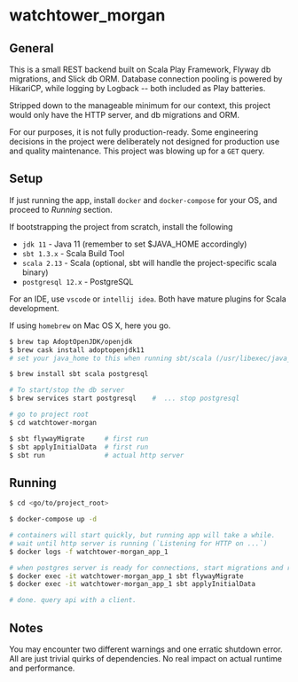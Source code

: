 # watchtower_morgan

## General

This is a small REST backend built on Scala Play Framework, Flyway db migrations, and Slick db ORM. Database connection pooling is powered by HikariCP, while logging by Logback -- both included as Play batteries.

Stripped down to the manageable minimum for our context, this project would only have the HTTP server, and db migrations and ORM.

For our purposes, it is not fully production-ready. Some engineering decisions in the project were deliberately not designed for production use and quality maintenance. This project was blowing up for a `GET` query.

## Setup
If just running the app, install `docker` and `docker-compose` for your OS, and proceed to _Running_ section.

If bootstrapping the project from scratch, install the following
* `jdk 11` - Java 11 (remember to set $JAVA_HOME accordingly)
* `sbt 1.3.x` - Scala Build Tool
* `scala 2.13` - Scala (optional, sbt will handle the project-specific scala binary)
* `postgresql 12.x` - PostgreSQL

For an IDE, use `vscode` or `intellij idea`. Both have mature plugins for Scala development.

If using `homebrew` on Mac OS X, here you go.
```bash
$ brew tap AdoptOpenJDK/openjdk
$ brew cask install adoptopenjdk11
# set your java_home to this when running sbt/scala (/usr/libexec/java_home)

$ brew install sbt scala postgresql

# To start/stop the db server
$ brew services start postgresql    #  ... stop postgresql

# go to project root
$ cd watchtower-morgan

$ sbt flywayMigrate     # first run
$ sbt applyInitialData  # first run
$ sbt run               # actual http server
```
## Running

```bash
$ cd <go/to/project_root>

$ docker-compose up -d

# containers will start quickly, but running app will take a while.
# wait until http server is running (`Listening for HTTP on ...`)
$ docker logs -f watchtower-morgan_app_1

# when postgres server is ready for connections, start migrations and run task for data seeding
$ docker exec -it watchtower-morgan_app_1 sbt flywayMigrate
$ docker exec -it watchtower-morgan_app_1 sbt applyInitialData

# done. query api with a client.
```

## Notes

You may encounter two different warnings and one erratic shutdown error. All are just trivial quirks of dependencies. No real impact on actual runtime and performance.

